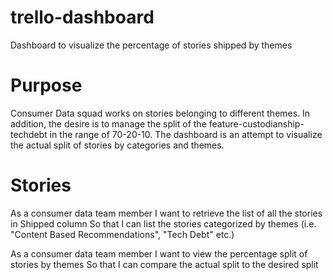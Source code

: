 # trello-dashboard

Dashboard to visualize the percentage of stories shipped by themes

# Purpose

Consumer Data squad works on stories belonging to different themes. In addition, the desire is to manage the split of the feature-custodianship-techdebt in the range of 70-20-10. The dashboard is an attempt to visualize the actual split of stories by categories and themes.

# Stories

As a consumer data team member
I want to retrieve the list of all the stories in Shipped column
So that I can list the stories categorized by themes (i.e. "Content Based Recommendations", "Tech Debt" etc.)

As a consumer data team member 
I want to view the percentage split of stories by themes
So that I can compare the actual split to the desired split 
